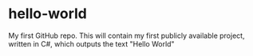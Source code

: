 # hello-world
My first GitHub repo.  This will contain my first publicly available project, written in C#, which outputs the text "Hello World"
